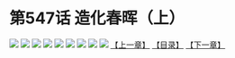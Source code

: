 # 第547话 造化春晖（上）
![](https://mhpic.xiaomingtaiji.net/comic/D/斗破苍穹拆分版/547话/1.jpg-zymk.middle.webp)
![](https://mhpic.xiaomingtaiji.net/comic/D/斗破苍穹拆分版/547话/2.jpg-zymk.middle.webp)
![](https://mhpic.xiaomingtaiji.net/comic/D/斗破苍穹拆分版/547话/3.jpg-zymk.middle.webp)
![](https://mhpic.xiaomingtaiji.net/comic/D/斗破苍穹拆分版/547话/4.jpg-zymk.middle.webp)
![](https://mhpic.xiaomingtaiji.net/comic/D/斗破苍穹拆分版/547话/5.jpg-zymk.middle.webp)
![](https://mhpic.xiaomingtaiji.net/comic/D/斗破苍穹拆分版/547话/6.jpg-zymk.middle.webp)
![](https://mhpic.xiaomingtaiji.net/comic/D/斗破苍穹拆分版/547话/7.jpg-zymk.middle.webp)
![](https://mhpic.xiaomingtaiji.net/comic/D/斗破苍穹拆分版/547话/8.jpg-zymk.middle.webp)
![](https://mhpic.xiaomingtaiji.net/comic/D/斗破苍穹拆分版/547话/9.jpg-zymk.middle.webp)
[【上一章】](./546.md)
[【目录】](./READMD.md)
[【下一章】](./548.md)
